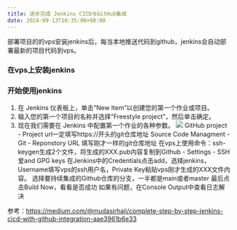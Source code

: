 ```yaml
---
title: 逐步完成 Jenkins CICD与GitHub集成
date: 2024-09-13T10:35:00+08:00
---
```

部署项目的的vps安装jenkins后，每当本地推送代码到github，jenkins会自动部署最新的项目代码到vps。

### 在vps上安装jenkins

### 开始使用jenkins
1. 在 Jenkins 仪表板上，单击“New Item”以创建您的第一个作业或项目。
2. 输入您的第一个项目的名称并选择“Freestyle project”，然后单击确定。
3. 现在我们需要在 Jenkins 中配置第一个作业的各种参数。
![](/images/imag.webp)
GitHub project - Project url一定填写https://开头的git仓库地址
Source Code Managment - Git - Reponstory URL 填写刚才一样的git仓库地址
在vps上使用命令：ssh-keygen生成2个文件，将生成的XXX.pub内容复制到Github - Settings - SSH 爱and GPG keys
在Jenkins中的Credentials点击add，选择jenkins，Username填写vps的ssh用户名，Private Key粘贴vps刚才生成的XXX文件内容。
选择要持续集成的Github仓库的分支，一半都是main或者master
最后点击Build Now，看看是否成功
如果有问题，在Console Output中查看日志解决

参考：https://medium.com/@mudasirhaji/complete-step-by-step-jenkins-cicd-with-github-integration-aae3961b6e33
